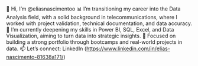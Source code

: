 👋 Hi, I’m @eliasnascimentoo
📊 I’m transitioning my career into the Data Analysis field, with a solid background in telecommunications, where I worked with project validation, technical documentation, and data accuracy.
🎯 I’m currently deepening my skills in Power BI, SQL, Excel, and Data Visualization, aiming to turn data into strategic insights.
🌱 Focused on building a strong portfolio through bootcamps and real-world projects in data.
📫 Let’s connect: LinkedIn (https://www.linkedin.com/in/elias-nascimento-81638a171/)

<!---
eliasnascimentoo/eliasnascimentoo is a ✨ special ✨ repository because its `README.md` (this file) appears on your GitHub profile.
You can click the Preview link to take a look at your changes.
--->
